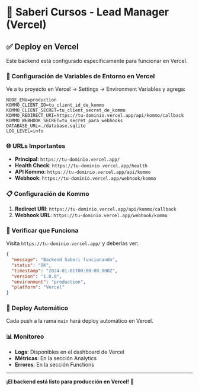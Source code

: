 # 🚀 Saberi Cursos - Lead Manager (Vercel)

## ✅ Deploy en Vercel

Este backend está configurado específicamente para funcionar en Vercel.

### 🔧 Configuración de Variables de Entorno en Vercel

Ve a tu proyecto en Vercel → Settings → Environment Variables y agrega:

```env
NODE_ENV=production
KOMMO_CLIENT_ID=tu_client_id_de_kommo
KOMMO_CLIENT_SECRET=tu_client_secret_de_kommo
KOMMO_REDIRECT_URI=https://tu-dominio.vercel.app/api/kommo/callback
KOMMO_WEBHOOK_SECRET=tu_secret_para_webhooks
DATABASE_URL=./database.sqlite
LOG_LEVEL=info
```

### 🌐 URLs Importantes

- **Principal**: `https://tu-dominio.vercel.app/`
- **Health Check**: `https://tu-dominio.vercel.app/health`
- **API Kommo**: `https://tu-dominio.vercel.app/api/kommo`
- **Webhook**: `https://tu-dominio.vercel.app/webhook/kommo`

### 📋 Configuración de Kommo

1. **Redirect URI**: `https://tu-dominio.vercel.app/api/kommo/callback`
2. **Webhook URL**: `https://tu-dominio.vercel.app/webhook/kommo`

### 🎯 Verificar que Funciona

Visita `https://tu-dominio.vercel.app/` y deberías ver:

```json
{
  "message": "Backend Saberi funcionando",
  "status": "OK",
  "timestamp": "2024-01-01T00:00:00.000Z",
  "version": "1.0.0",
  "environment": "production",
  "platform": "Vercel"
}
```

### 🔄 Deploy Automático

Cada push a la rama `main` hará deploy automático en Vercel.

### 📊 Monitoreo

- **Logs**: Disponibles en el dashboard de Vercel
- **Métricas**: En la sección Analytics
- **Errores**: En la sección Functions

---

**¡El backend está listo para producción en Vercel!** 🎉
